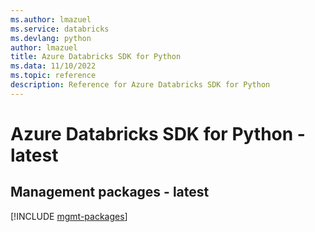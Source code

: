 ```yaml
---
ms.author: lmazuel
ms.service: databricks
ms.devlang: python
author: lmazuel
title: Azure Databricks SDK for Python
ms.data: 11/10/2022
ms.topic: reference
description: Reference for Azure Databricks SDK for Python
---
```

# Azure Databricks SDK for Python - latest

## Management packages - latest
[!INCLUDE [mgmt-packages](databricks-mgmt-index.md)]